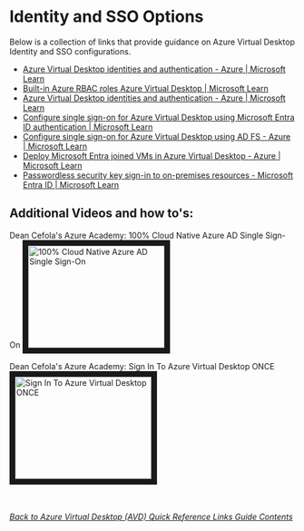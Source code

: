 # Identity and SSO Options
Below is a collection of links that provide guidance on Azure Virtual Desktop Identity and SSO configurations.

- [Azure Virtual Desktop identities and authentication - Azure | Microsoft Learn](https://learn.microsoft.com/en-us/azure/virtual-desktop/authentication)
- [Built-in Azure RBAC roles Azure Virtual Desktop | Microsoft Learn](https://learn.microsoft.com/en-us/azure/virtual-desktop/rbac)
- [Azure Virtual Desktop identities and authentication - Azure | Microsoft Learn](https://learn.microsoft.com/en-us/azure/virtual-desktop/authentication#session-host-authentication)
- [Configure single sign-on for Azure Virtual Desktop using Microsoft Entra ID authentication | Microsoft Learn](https://learn.microsoft.com/en-us/azure/virtual-desktop/configure-single-sign-on)
- [Configure single sign-on for Azure Virtual Desktop using AD FS - Azure | Microsoft Learn](https://learn.microsoft.com/en-us/azure/virtual-desktop/configure-adfs-sso)
- [Deploy Microsoft Entra joined VMs in Azure Virtual Desktop - Azure | Microsoft Learn](https://learn.microsoft.com/en-us/azure/virtual-desktop/azure-ad-joined-session-hosts)
- [Passwordless security key sign-in to on-premises resources - Microsoft Entra ID | Microsoft Learn](https://learn.microsoft.com/en-us/entra/identity/authentication/howto-authentication-passwordless-security-key-on-premises#install-the-azure-ad-kerberos-powershell-module)

## Additional Videos and how to's:
Dean Cefola's Azure Academy: 100% Cloud Native Azure AD Single Sign-On
<a href="http://www.youtube.com/watch?feature=player_embedded&v=_PrgdDH1oB4" target="_blank"><img src="http://img.youtube.com/vi/_PrgdDH1oB4/0.jpg" 
alt="100% Cloud Native Azure AD Single Sign-On" width="240" height="180" border="10" /></a>

Dean Cefola's Azure Academy: Sign In To Azure Virtual Desktop ONCE
<a href="http://www.youtube.com/watch?feature=player_embedded&v=_VOEi0cMBvQ" target="_blank"><img src="http://img.youtube.com/vi/_VOEi0cMBvQ/0.jpg" 
alt="Sign In To Azure Virtual Desktop ONCE" width="240" height="180" border="10" /></a>

\
\
[*Back to Azure Virtual Desktop (AVD) Quick Reference Links Guide Contents*](https://github.com/chrismihm-ms/AVDQuickLinks/blob/main/README.md#azure-virtual-desktop-avd-quick-reference-links)